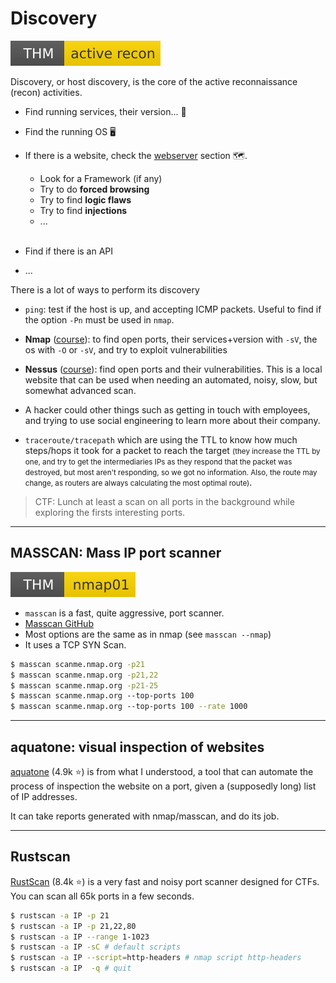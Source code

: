# Discovery

[![activerecon](../_badges/thm/activerecon.svg)](https://tryhackme.com/room/activerecon)

<div class="row row-cols-md-2"><div>

Discovery, or host discovery, is the core of the active reconnaissance (recon) activities.

* Find running services, their version... 🧭

* Find the running OS 🖥️

* If there is a website, check the [webserver](/cyber/exploitation/web/index.md) section 🗺️.
  * Look for a Framework (if any)
  * Try to do **forced browsing**
  * Try to find **logic flaws**
  * Try to find **injections**
  * ...<br><span>&nbsp;</span>

* Find if there is an API

* ...
</div><div>

There is a lot of ways to perform its discovery 

* `ping`: test if the host is up, and accepting ICMP packets. Useful to find if the option `-Pn` must be used in `nmap`.

* **Nmap** ([course](nmap/index.md)): to find open ports, their services+version with `-sV`, the os with `-O` or `-sV`, and try to exploit vulnerabilities

* **Nessus** ([course](nessus/index.md)): find open ports and their vulnerabilities. This is a local website that can be used when needing an automated, noisy, slow, but somewhat advanced scan.

* A hacker could other things such as getting in touch with employees, and trying to use social engineering to learn more about their company.

* `traceroute/tracepath` which are using the TTL to know how much steps/hops it took for a packet to reach the target <small>(they increase the TTL by one, and try to get the intermediaries IPs as they respond that the packet was destroyed, but most aren't responding, so we got no information. Also, the route may change, as routers are always calculating the most optimal route)</small>.

> CTF: Lunch at least a scan on all ports in the background while exploring the firsts interesting ports.
</div></div>

<hr class="sep-both">

## MASSCAN: Mass IP port scanner

[![nmap01](../_badges/thm/nmap01.svg)](https://tryhackme.com/room/nmap01)

<div class="row row-cols-md-2"><div class="align-self-center">

* `masscan` is a fast, quite aggressive, port scanner.
* [Masscan GitHub](https://github.com/robertdavidgraham/masscan)
* Most options are the same as in nmap (see `masscan --nmap`)
* It uses a TCP SYN Scan.
</div><div>

```bash
$ masscan scanme.nmap.org -p21
$ masscan scanme.nmap.org -p21,22
$ masscan scanme.nmap.org -p21-25
$ masscan scanme.nmap.org ‐‐top-ports 100
$ masscan scanme.nmap.org ‐‐top-ports 100 --rate 1000
```
</div></div>

<hr class="sep-both">

## aquatone: visual inspection of websites

<div class="row row-cols-md-2"><div>

[aquatone](https://github.com/michenriksen/aquatone) (4.9k ⭐) is from what I understood, a tool that can automate the process of inspection the website on a port, given a (supposedly long) list of IP addresses.
</div><div>

It can take reports generated with nmap/masscan, and do its job.
</div></div>

<hr class="sep-both">

## Rustscan

<div class="row row-cols-md-2"><div class="align-self-center">

[RustScan](https://github.com/RustScan/RustScan) (8.4k ⭐) is a very fast and noisy port scanner designed for CTFs. You can scan all 65k ports in a few seconds.
</div><div>

```bash
$ rustscan -a IP -p 21
$ rustscan -a IP -p 21,22,80
$ rustscan -a IP --range 1-1023
$ rustscan -a IP -sC # default scripts
$ rustscan -a IP --script=http-headers # nmap script http-headers
$ rustscan -a IP  -q # quit
```
</div></div>